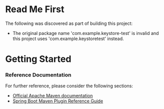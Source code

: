# Read Me First
The following was discovered as part of building this project:

* The original package name 'com.example.keystore-test' is invalid and this project uses 'com.example.keystoretest' instead.

# Getting Started

### Reference Documentation
For further reference, please consider the following sections:

* [Official Apache Maven documentation](https://maven.apache.org/guides/index.html)
* [Spring Boot Maven Plugin Reference Guide](https://docs.spring.io/spring-boot/docs/2.2.6.RELEASE/maven-plugin/)

